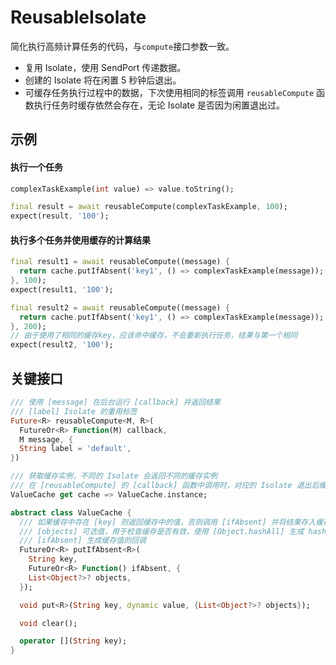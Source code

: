 # ReusableIsolate

简化执行高频计算任务的代码，与`compute`接口参数一致。

- 复用 Isolate，使用 SendPort 传递数据。
- 创建的 Isolate 将在闲置 5 秒钟后退出。
- 可缓存任务执行过程中的数据，下次使用相同的标签调用 `reusableCompute` 函数执行任务时缓存依然会存在，无论 Isolate 是否因为闲置退出过。

## 示例

#### 执行一个任务
```dart
complexTaskExample(int value) => value.toString();

final result = await reusableCompute(complexTaskExample, 100);
expect(result, '100');
```

#### 执行多个任务并使用缓存的计算结果
```dart
final result1 = await reusableCompute((message) {
  return cache.putIfAbsent('key1', () => complexTaskExample(message));
}, 100);
expect(result1, '100');

final result2 = await reusableCompute((message) {
  return cache.putIfAbsent('key1', () => complexTaskExample(message));
}, 200);
// 由于使用了相同的缓存key，应该命中缓存，不会重新执行任务，结果与第一个相同
expect(result2, '100');
```


## 关键接口

```dart
/// 使用 [message] 在后台运行 [callback] 并返回结果
/// [label] Isolate 的重用标签
Future<R> reusableCompute<M, R>(
  FutureOr<R> Function(M) callback,
  M message, {
  String label = 'default',
})

/// 获取缓存实例，不同的 Isolate 会返回不同的缓存实例
/// 在 [reusableCompute] 的 [callback] 函数中调用时，对应的 Isolate 退出后缓存依然会被保留
ValueCache get cache => ValueCache.instance;

abstract class ValueCache {
  /// 如果缓存中存在 [key] 则返回缓存中的值，否则调用 [ifAbsent] 并将结果存入缓存
  /// [objects] 可选值，用于检查缓存是否有效，使用 [Object.hashAll] 生成 hashCode
  /// [ifAbsent] 生成缓存值的回调
  FutureOr<R> putIfAbsent<R>(
    String key,
    FutureOr<R> Function() ifAbsent, {
    List<Object?>? objects,
  });

  void put<R>(String key, dynamic value, {List<Object?>? objects});

  void clear();

  operator [](String key);
}
```


